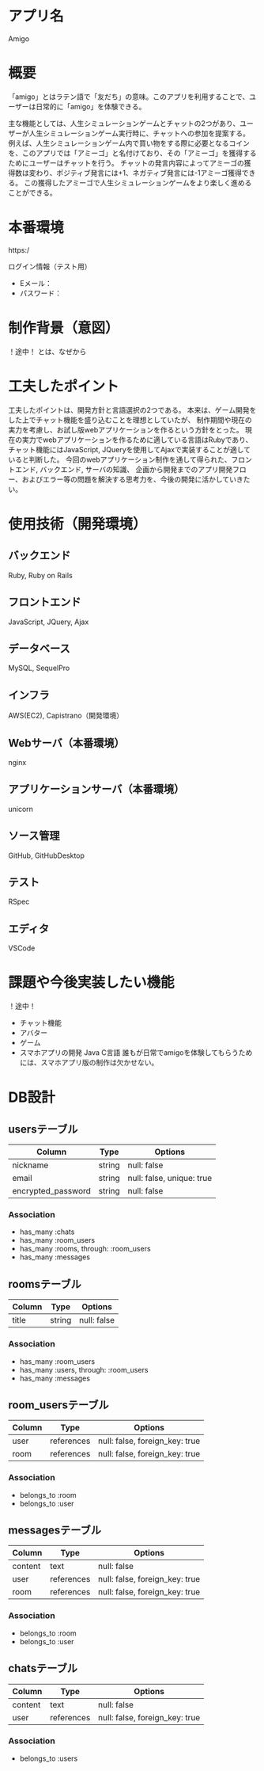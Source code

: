 # アプリ名
Amigo

# 概要
「amigo」とはラテン語で「友だち」の意味。このアプリを利用することで、ユーザーは日常的に「amigo」を体験できる。

主な機能としては、人生シミュレーションゲームとチャットの2つがあり、ユーザーが人生シミュレーションゲーム実行時に、チャットへの参加を提案する。
例えば、人生シミュレーションゲーム内で買い物をする際に必要となるコインを、このアプリでは「アミーゴ」と名付けており、その「アミーゴ」を獲得するためにユーザーはチャットを行う。
チャットの発言内容によってアミーゴの獲得数は変わり、ポジティブ発言には+1、ネガティブ発言には-1アミーゴ獲得できる。
この獲得したアミーゴで人生シミュレーションゲームをより楽しく進めることができる。

# 本番環境
https:/

ログイン情報（テスト用）
- Eメール：
- パスワード：

# 制作背景（意図）
！途中！
とは、なぜから

# 工夫したポイント
工夫したポイントは、開発方針と言語選択の2つである。
本来は、ゲーム開発をした上でチャット機能を盛り込むことを理想としていたが、
制作期間や現在の実力を考慮し、お試し版webアプリケーションを作るという方針をとった。
現在の実力でwebアプリケーションを作るために適している言語はRubyであり、
チャット機能にはJavaScript, JQueryを使用してAjaxで実装することが適していると判断した。
今回のwebアプリケーション制作を通して得られた、フロントエンド, バックエンド, サーバの知識、
企画から開発までのアプリ開発フロー、およびエラー等の問題を解決する思考力を、今後の開発に活かしていきたい。

# 使用技術（開発環境）

## バックエンド
Ruby, Ruby on Rails

## フロントエンド
JavaScript, JQuery, Ajax

## データベース
MySQL, SequelPro

## インフラ
AWS(EC2), Capistrano（開発環境）

## Webサーバ（本番環境）
nginx

## アプリケーションサーバ（本番環境）
unicorn

## ソース管理
GitHub, GitHubDesktop

## テスト
RSpec

## エディタ
VSCode

# 課題や今後実装したい機能
！途中！
- チャット機能
- アバター
- ゲーム
- スマホアプリの開発
Java C言語
誰もが日常でamigoを体験してもらうためには、スマホアプリ版の制作は欠かせない。


# DB設計

## usersテーブル
|  Column            |  Type  | Options                    |
| ------------------ | ------ | -------------------------- |
| nickname           | string | null: false                |
| email              | string | null: false,  unique: true |
| encrypted_password | string | null: false                |

### Association
- has_many :chats
- has_many :room_users
- has_many :rooms, through: :room_users
- has_many :messages


## roomsテーブル
|  Column      |  Type      | Options                        |
| ------------ | ---------- | ------------------------------ |
| title        | string     | null: false                    |

### Association
- has_many :room_users
- has_many :users, through: :room_users
- has_many :messages



## room_usersテーブル
|  Column  |  Type      | Options                           |
| -------- | ---------- | --------------------------------- |
| user     | references | null: false, foreign_key: true    |
| room     | references | null: false, foreign_key: true    |

### Association
- belongs_to :room
- belongs_to :user



## messagesテーブル
|  Column  |  Type      | Options                        |
| -------- | ---------- | ------------------------------ |
| content  | text       | null: false                    |
| user     | references | null: false, foreign_key: true |
| room     | references | null: false, foreign_key: true |

### Association
- belongs_to :room
- belongs_to :user



## chatsテーブル
|  Column  |  Type      | Options                           |
| -------- | ---------- | --------------------------------- |
| content  | text       | null: false                       |
| user     | references | null: false, foreign_key: true    |

### Association
- belongs_to :users
